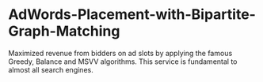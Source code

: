 # AdWords-Placement-with-Bipartite-Graph-Matching

Maximized revenue from bidders on ad slots by applying the famous Greedy, Balance and MSVV algorithms. This service is fundamental to almost all search engines.
